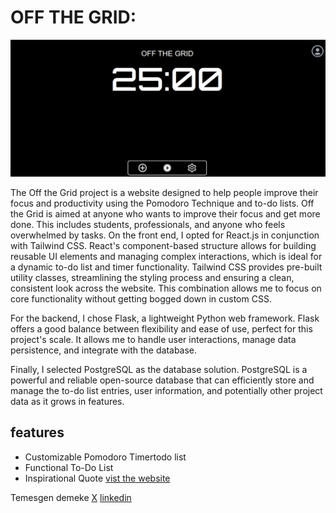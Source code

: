 # OFF THE GRID:
![homepage](frontend/src/images/timer.png)

The Off the Grid project is a website designed to help people improve their focus and productivity using the Pomodoro Technique and to-do lists.
Off the Grid is aimed at anyone who wants to improve their focus and get more done. This includes students, professionals, and anyone who feels overwhelmed by tasks.
On the front end, I opted for React.js in conjunction with Tailwind CSS. React's component-based structure allows for building reusable UI elements and managing complex interactions, which is ideal for a dynamic to-do list and timer functionality. Tailwind CSS provides pre-built utility classes, streamlining the styling process and ensuring a clean, consistent look across the website. This combination allows me to focus on core functionality without getting bogged down in custom CSS.

For the backend, I chose Flask, a lightweight Python web framework. Flask offers a good balance between flexibility and ease of use, perfect for this project's scale. It allows me to handle user interactions, manage data persistence, and integrate with the database.

Finally, I selected PostgreSQL as the database solution. PostgreSQL is a powerful and reliable open-source database that can efficiently store and manage the to-do list entries, user information, and potentially other project data as it grows in features.

## features
- Customizable Pomodoro Timertodo list
- Functional To-Do List
- Inspirational Quote
[vist the website](https://off-the-grid-frontend.onrender.com/)

Temesgen demeke 
[X](https://twitter.com/temesgendora)
[linkedin](https://www.linkedin.com/in/temesgen-demeke)
